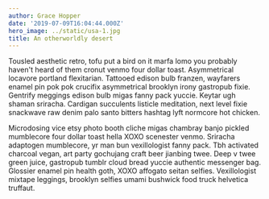 ```yaml
---
author: Grace Hopper
date: '2019-07-09T16:04:44.000Z'
hero_image: ../static/usa-1.jpg
title: An otherworldly desert
---
```

Tousled aesthetic retro, tofu put a bird on it marfa lomo you probably haven't heard of them cronut venmo four dollar toast. Asymmetrical locavore portland flexitarian. Tattooed edison bulb franzen, wayfarers enamel pin pok pok crucifix asymmetrical brooklyn irony gastropub fixie. Gentrify meggings edison bulb migas fanny pack yuccie. Keytar ugh shaman sriracha. Cardigan succulents listicle meditation, next level fixie snackwave raw denim palo santo bitters hashtag lyft normcore hot chicken.

Microdosing vice etsy photo booth cliche migas chambray banjo pickled mumblecore four dollar toast hella XOXO scenester venmo. Sriracha adaptogen mumblecore, yr man bun vexillologist fanny pack. Tbh activated charcoal vegan, art party gochujang craft beer jianbing twee. Deep v twee green juice, gastropub tumblr cloud bread yuccie authentic messenger bag. Glossier enamel pin health goth, XOXO affogato seitan selfies. Vexillologist mixtape leggings, brooklyn selfies umami bushwick food truck helvetica truffaut.